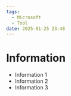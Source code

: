 ```yaml
---
tags:
  - Microsoft
  - Tool
date: 2025-01-25 23:48
---
```


# Information

- Information 1
- Information 2
- Information 3